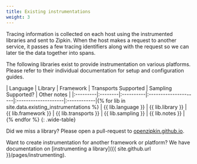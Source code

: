 ```yaml
---
title: Existing instrumentations
weight: 3
---
```


Tracing information is collected on each host using the instrumented libraries
and sent to Zipkin. When the host makes a request to another service, it passes
a few tracing identifiers along with the request so we can later tie the data
together into spans.

The following libraries exist to provide instrumentation on various platforms.
Please refer to their individual documentation for setup and configuration
guides.

| Language | Library | Framework | Transports Supported | Sampling Supported? | Other notes |
|:---------|:--------|:----------|:---------------------|:--------------------|:------------|{% for lib in site.data.existing_instrumentations %}
| {{ lib.language }} | {{ lib.library }} | {{ lib.framework }} | {{ lib.transports }} | {{ lib.sampling }} | {{ lib.notes }} |{% endfor %}
{: .wide-table}

Did we miss a library? Please open a pull-request to
[openzipkin.github.io](https://github.com/openzipkin/openzipkin.github.io).

Want to create instrumentation for another framework or platform? We have documentation on [instrumenting a library]({{ site.github.url }}/pages/instrumenting).
